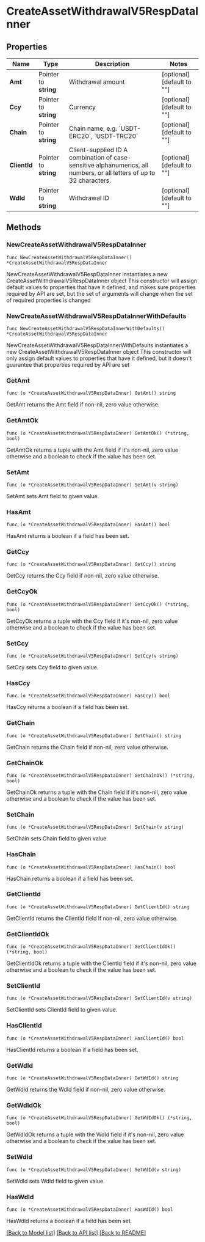 # CreateAssetWithdrawalV5RespDataInner

## Properties

Name | Type | Description | Notes
------------ | ------------- | ------------- | -------------
**Amt** | Pointer to **string** | Withdrawal amount | [optional] [default to ""]
**Ccy** | Pointer to **string** | Currency | [optional] [default to ""]
**Chain** | Pointer to **string** | Chain name, e.g. &#x60;USDT-ERC20&#x60;, &#x60;USDT-TRC20&#x60; | [optional] [default to ""]
**ClientId** | Pointer to **string** | Client-supplied ID  A combination of case-sensitive alphanumerics, all numbers, or all letters of up to 32 characters. | [optional] [default to ""]
**WdId** | Pointer to **string** | Withdrawal ID | [optional] [default to ""]

## Methods

### NewCreateAssetWithdrawalV5RespDataInner

`func NewCreateAssetWithdrawalV5RespDataInner() *CreateAssetWithdrawalV5RespDataInner`

NewCreateAssetWithdrawalV5RespDataInner instantiates a new CreateAssetWithdrawalV5RespDataInner object
This constructor will assign default values to properties that have it defined,
and makes sure properties required by API are set, but the set of arguments
will change when the set of required properties is changed

### NewCreateAssetWithdrawalV5RespDataInnerWithDefaults

`func NewCreateAssetWithdrawalV5RespDataInnerWithDefaults() *CreateAssetWithdrawalV5RespDataInner`

NewCreateAssetWithdrawalV5RespDataInnerWithDefaults instantiates a new CreateAssetWithdrawalV5RespDataInner object
This constructor will only assign default values to properties that have it defined,
but it doesn't guarantee that properties required by API are set

### GetAmt

`func (o *CreateAssetWithdrawalV5RespDataInner) GetAmt() string`

GetAmt returns the Amt field if non-nil, zero value otherwise.

### GetAmtOk

`func (o *CreateAssetWithdrawalV5RespDataInner) GetAmtOk() (*string, bool)`

GetAmtOk returns a tuple with the Amt field if it's non-nil, zero value otherwise
and a boolean to check if the value has been set.

### SetAmt

`func (o *CreateAssetWithdrawalV5RespDataInner) SetAmt(v string)`

SetAmt sets Amt field to given value.

### HasAmt

`func (o *CreateAssetWithdrawalV5RespDataInner) HasAmt() bool`

HasAmt returns a boolean if a field has been set.

### GetCcy

`func (o *CreateAssetWithdrawalV5RespDataInner) GetCcy() string`

GetCcy returns the Ccy field if non-nil, zero value otherwise.

### GetCcyOk

`func (o *CreateAssetWithdrawalV5RespDataInner) GetCcyOk() (*string, bool)`

GetCcyOk returns a tuple with the Ccy field if it's non-nil, zero value otherwise
and a boolean to check if the value has been set.

### SetCcy

`func (o *CreateAssetWithdrawalV5RespDataInner) SetCcy(v string)`

SetCcy sets Ccy field to given value.

### HasCcy

`func (o *CreateAssetWithdrawalV5RespDataInner) HasCcy() bool`

HasCcy returns a boolean if a field has been set.

### GetChain

`func (o *CreateAssetWithdrawalV5RespDataInner) GetChain() string`

GetChain returns the Chain field if non-nil, zero value otherwise.

### GetChainOk

`func (o *CreateAssetWithdrawalV5RespDataInner) GetChainOk() (*string, bool)`

GetChainOk returns a tuple with the Chain field if it's non-nil, zero value otherwise
and a boolean to check if the value has been set.

### SetChain

`func (o *CreateAssetWithdrawalV5RespDataInner) SetChain(v string)`

SetChain sets Chain field to given value.

### HasChain

`func (o *CreateAssetWithdrawalV5RespDataInner) HasChain() bool`

HasChain returns a boolean if a field has been set.

### GetClientId

`func (o *CreateAssetWithdrawalV5RespDataInner) GetClientId() string`

GetClientId returns the ClientId field if non-nil, zero value otherwise.

### GetClientIdOk

`func (o *CreateAssetWithdrawalV5RespDataInner) GetClientIdOk() (*string, bool)`

GetClientIdOk returns a tuple with the ClientId field if it's non-nil, zero value otherwise
and a boolean to check if the value has been set.

### SetClientId

`func (o *CreateAssetWithdrawalV5RespDataInner) SetClientId(v string)`

SetClientId sets ClientId field to given value.

### HasClientId

`func (o *CreateAssetWithdrawalV5RespDataInner) HasClientId() bool`

HasClientId returns a boolean if a field has been set.

### GetWdId

`func (o *CreateAssetWithdrawalV5RespDataInner) GetWdId() string`

GetWdId returns the WdId field if non-nil, zero value otherwise.

### GetWdIdOk

`func (o *CreateAssetWithdrawalV5RespDataInner) GetWdIdOk() (*string, bool)`

GetWdIdOk returns a tuple with the WdId field if it's non-nil, zero value otherwise
and a boolean to check if the value has been set.

### SetWdId

`func (o *CreateAssetWithdrawalV5RespDataInner) SetWdId(v string)`

SetWdId sets WdId field to given value.

### HasWdId

`func (o *CreateAssetWithdrawalV5RespDataInner) HasWdId() bool`

HasWdId returns a boolean if a field has been set.


[[Back to Model list]](../README.md#documentation-for-models) [[Back to API list]](../README.md#documentation-for-api-endpoints) [[Back to README]](../README.md)


